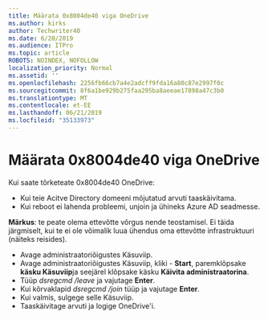 ```yaml
---
title: Määrata 0x8004de40 viga OneDrive
ms.author: kirks
author: Techwriter40
ms.date: 6/20/2019
ms.audience: ITPro
ms.topic: article
ROBOTS: NOINDEX, NOFOLLOW
localization_priority: Normal
ms.assetid: ''
ms.openlocfilehash: 2256fb66cb7a4e2adcff9fda16a80c87e2997f0c
ms.sourcegitcommit: 8f6a1be929b275faa295ba8aeeae17898a47c3b0
ms.translationtype: MT
ms.contentlocale: et-EE
ms.lasthandoff: 06/21/2019
ms.locfileid: "35133973"
---
```

# <a name="fix-0x8004de40-error-in-onedrive"></a>Määrata 0x8004de40 viga OneDrive

Kui saate tõrketeate 0x8004de40 OneDrive:

- Kui teie Acitve Directory domeeni mõjutatud arvuti taaskäivitama.
- Kui reboot ei lahenda probleemi, unjoin ja ühineks Azure AD seadmesse. 

**Märkus**: te peate olema ettevõtte võrgus nende teostamisel. Ei täida järgmiselt, kui te ei ole võimalik luua ühendus oma ettevõtte infrastruktuuri (näiteks reisides). 

- Avage administraatoriõigustes Käsuviip. 
- Avage administraatoriõigustes Käsuviip, kliki - **Start**, paremklõpsake **käsku Käsuviip**ja seejärel klõpsake käsku **Käivita administraatorina**.
- Tüüp *dsregcmd /leave* ja vajutage **Enter**.
- Kui kõrvaklapid *dsregcmd /join* tüüp ja vajutage **Enter**.
- Kui valmis, sulgege selle Käsuviip.
- Taaskäivitage arvuti ja logige OneDrive'i.